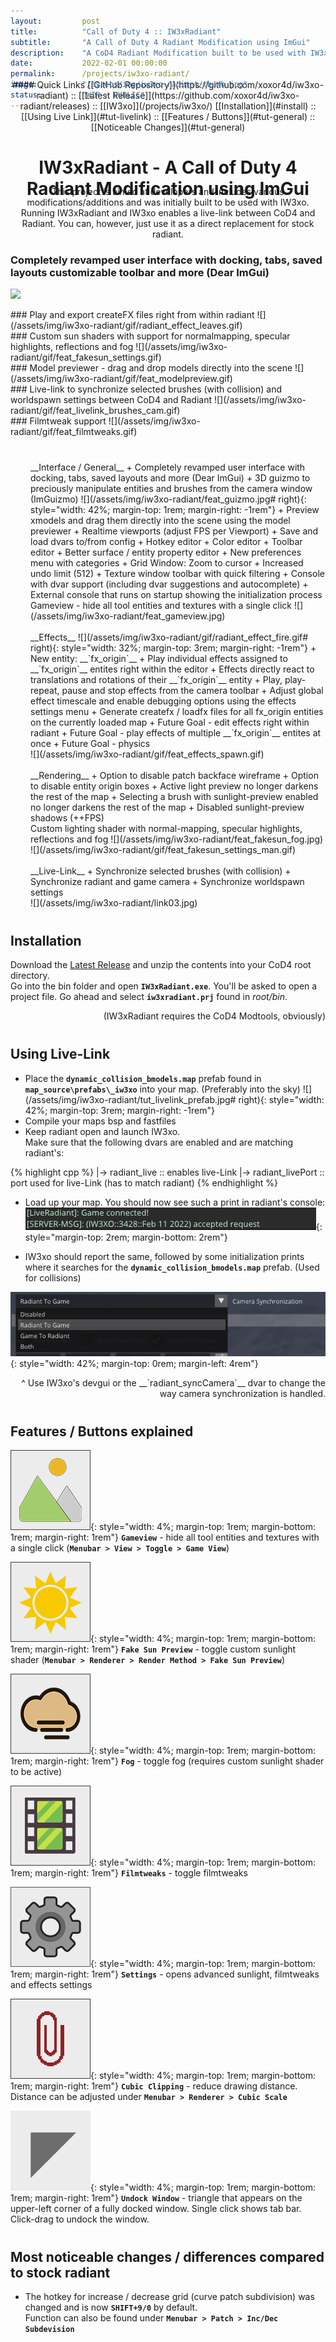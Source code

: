```yaml
---
layout:         post
title:          "Call of Duty 4 :: IW3xRadiant"
subtitle:       "A Call of Duty 4 Radiant Modification using ImGui"
description:    "A CoD4 Radiant Modification built to be used with IW3xo. Live-Link between CoD4 and Radiant. ImGui UI, Brush/Camera synchronization, Effects, Filmtweaks, Fog, Reflections ..."
date:           2022-02-01 00:00:00
permalink:      /projects/iw3xo-radiant/
image:          "/assets/img/iw3xo-radiant/thumb.jpg"
status:         "WIP - PUBLIC"
---
```

<!-- overwrite header bg if defined -->
<script> var header_bg = "/assets/img/iw3xo-radiant/header.jpg"; </script>

<!-- tag for quick links so we do not show the nav -->
<a name="quicklink"></a>

<div align="center" style="margin-top: -4rem" markdown="1">
#### Quick Links
[[GitHub Repository]](https://github.com/xoxor4d/iw3xo-radiant) :: [[Latest Release]](https://github.com/xoxor4d/iw3xo-radiant/releases) :: [[IW3xo]](/projects/iw3xo/)  
[[Installation]](#install) :: [[Using Live Link]](#tut-livelink) :: [[Features / Buttons]](#tut-general) :: [[Noticeable Changes]](#tut-general)
</div>

<div class="padding-1l"></div>
<h1 align="center">IW3xRadiant - A Call of Duty 4 Radiant Modification using ImGui</h1>
<div align="center" style="margin-top: -2.5rem"><div class="seperator-75p"></div></div>
<div class="padding-1l" style="margin-bottom: -1.5rem"></div>

<p align="center">
This project is aimed at developers and includes various modifications/additions and was initially built to be used with IW3xo. <br>
Running IW3xRadiant and IW3xo enables a live-link between CoD4 and Radiant. You can, however, just use it as a direct replacement for stock radiant.
</p>

<div class="padding-2l"></div>

### Completely revamped user interface with docking, tabs, saved layouts customizable toolbar and more (Dear ImGui)
![](/assets/img/iw3xo-radiant/gif/feat_ui.gif) 

<div class="padding-1l"></div>
### Play and export createFX files right from within radiant
![](/assets/img/iw3xo-radiant/gif/radiant_effect_leaves.gif) 

<div class="padding-1l"></div>
### Custom sun shaders with support for normalmapping, specular highlights, reflections and fog
![](/assets/img/iw3xo-radiant/gif/feat_fakesun_settings.gif) 

<div class="padding-1l"></div>
### Model previewer - drag and drop models directly into the scene
![](/assets/img/iw3xo-radiant/gif/feat_modelpreview.gif) 

<div class="padding-1l"></div>
### Live-link to synchronize selected brushes (with collision) and worldspawn settings between CoD4 and Radiant 
![](/assets/img/iw3xo-radiant/gif/feat_livelink_brushes_cam.gif) 

<div class="padding-1l"></div>
### Filmtweak support
![](/assets/img/iw3xo-radiant/gif/feat_filmtweaks.gif) 

<div class="padding-1l"></div>
<div align="center" style="margin-top: 2.5rem"><div class="seperator-100p"></div></div>

<div markdown="1" style="padding-left: 2rem">
__Interface / General__
   + Completely revamped user interface with docking, tabs, saved layouts and more (Dear ImGui)
   + 3D guizmo to preciously manipulate entities and brushes from the camera window (ImGuizmo)
   ![](/assets/img/iw3xo-radiant/feat_guizmo.jpg# right){: style="width: 42%; margin-top: 1rem; margin-right: -1rem"}
   + Preview xmodels and drag them directly into the scene using the model previewer
   + Realtime viewports (adjust FPS per Viewport)
   + Save and load dvars to/from config
   + Hotkey editor
   + Color editor 
   + Toolbar editor
   + Better surface / entity property editor
   + New preferences menu with categories
   + Grid Window: Zoom to cursor
   + Increased undo limit (512)
   + Texture window toolbar with quick filtering
   + Console with dvar support (including dvar suggestions and autocomplete)
   + External console that runs on startup showing the initialization process
   
<div class="padding-2l"></div>
Gameview - hide all tool entities and textures with a single click
![](/assets/img/iw3xo-radiant/feat_gameview.jpg) 

<br>
<br>
__Effects__
	![](/assets/img/iw3xo-radiant/gif/radiant_effect_fire.gif# right){: style="width: 32%; margin-top: 3rem; margin-right: -1rem"}
   + New entity: __`fx_origin`__
   + Play individual effects assigned to __`fx_origin`__ entites right within the editor
   + Effects directly react to translations and rotations of their __`fx_origin`__ entity
   + Play, play-repeat, pause and stop effects from the camera toolbar
   + Adjust global effect timescale and enable debugging options using the effects settings menu
   + Generate createfx / loadfx files for all fx_origin entities on the currently loaded map
   + Future Goal - edit effects right within radiant
   + Future Goal - play effects of multiple __`fx_origin`__ entites at once
   + Future Goal - physics

<div class="padding-2l"></div>
![](/assets/img/iw3xo-radiant/gif/feat_effects_spawn.gif) 

<br>
<br>
__Rendering__
   + Option to disable patch backface wireframe
   + Option to disable entity origin boxes
   + Active light preview no longer darkens the rest of the map
   + Selecting a brush with sunlight-preview enabled no longer darkens the rest of the map
   + Disabled sunlight-preview shadows (++FPS)

<div class="padding-2l"></div>
Custom lighting shader with normal-mapping, specular highlights, reflections and fog
![](/assets/img/iw3xo-radiant/feat_fakesun_fog.jpg) 
<div class="padding-1l"></div>
![](/assets/img/iw3xo-radiant/gif/feat_fakesun_settings_man.gif) 

<br>
<br>
__Live-Link__
   + Synchronize selected brushes (with collision) 
   + Synchronize radiant and game camera
   + Synchronize worldspawn settings

<div class="padding-2l"></div>
![](/assets/img/iw3xo-radiant/link03.jpg) 
</div>


<div class="padding-1l"></div>
<div align="center" style="margin-top: 2.5rem; margin-bottom: 2.5rem"><div class="seperator-100p"></div></div>


<a name="install"></a>
## Installation

Download the [Latest Release](https://github.com/xoxor4d/iw3xo-radiant/releases) and unzip the contents into your CoD4 root directory.  
Go into the bin folder and open __`IW3xRadiant.exe`__. You'll be asked to open a project file. Go ahead and select __`iw3xradiant.prj`__ found in _root/bin_.  
<p align="right">
	(IW3xRadiant requires the CoD4 Modtools, obviously)<br>
</p>


<div class="padding-1l"></div>
<div align="center" style="margin-top: 2.5rem; margin-bottom: 2.5rem"><div class="seperator-100p"></div></div>

<a name="tut-livelink"></a>
## Using Live-Link

* Place the __`dynamic_collision_bmodels.map`__ prefab found in __`map_source\prefabs\_iw3xo`__ into your map. (Preferably into the sky)
![](/assets/img/iw3xo-radiant/tut_livelink_prefab.jpg# right){: style="width: 42%; margin-top: 3rem; margin-right: -1rem"}
* Compile your maps bsp and fastfiles
* Keep radiant open and launch IW3xo.   
Make sure that the following dvars are enabled and are matching radiant's:

{% highlight cpp %}
|-> radiant_live        :: enables live-Link
|-> radiant_livePort    :: port used for live-Link (has to match radiant)
{% endhighlight %}

* Load up your map. You should now see such a print in radiant's console: 
![](/assets/img/iw3xo-radiant/tut_livelink_radiant_console.jpg){: style="margin-top: 2rem; margin-bottom: 2rem"}

* IW3xo should report the same, followed by some initialization prints where it searches for the __`dynamic_collision_bmodels.map`__ prefab. (Used for collisions)

![](/assets/img/iw3xo-radiant/tut_livelink_camera_sync.jpg){: style="width: 42%; margin-top: 0rem; margin-left: 4rem"} 
<p align="right">
	^ Use IW3xo's devgui or the __`radiant_syncCamera`__ dvar to change the way camera synchronization is handled.<br>
</p>

<div class="padding-1l"></div>
<div align="center" style="margin-top: 2.5rem; margin-bottom: 2.5rem"><div class="seperator-100p"></div></div>

<a name="tut-general"></a>
## Features / Buttons explained

![](/assets/img/iw3xo-radiant/ico_gameview.png){: style="width: 4%; margin-top: 1rem; margin-bottom: 1rem; margin-right: 1rem"} __`Gameview`__ - hide all tool entities and textures with a single click (__`Menubar > View > Toggle > Game View`__)  

![](/assets/img/iw3xo-radiant/ico_fakesun.png){: style="width: 4%; margin-top: 1rem; margin-bottom: 1rem; margin-right: 1rem"} __`Fake Sun Preview`__ - toggle custom sunlight shader (__`Menubar > Renderer > Render Method > Fake Sun Preview`__)  

![](/assets/img/iw3xo-radiant/ico_fog.png){: style="width: 4%; margin-top: 1rem; margin-bottom: 1rem; margin-right: 1rem"} __`Fog`__ - toggle fog (requires custom sunlight shader to be active)  

![](/assets/img/iw3xo-radiant/ico_filmtweaks.png){: style="width: 4%; margin-top: 1rem; margin-bottom: 1rem; margin-right: 1rem"} __`Filmtweaks`__ - toggle filmtweaks  

![](/assets/img/iw3xo-radiant/ico_settings.png){: style="width: 4%; margin-top: 1rem; margin-bottom: 1rem; margin-right: 1rem"} __`Settings`__ - opens advanced sunlight, filmtweaks and effects settings  

![](/assets/img/iw3xo-radiant/ico_cubic_clip.png){: style="width: 4%; margin-top: 1rem; margin-bottom: 1rem; margin-right: 1rem"} __`Cubic Clipping`__ - reduce drawing distance. Distance can be adjusted under __`Menubar > Renderer > Cubic Scale`__  

![](/assets/img/iw3xo-radiant/ico_undock.png){: style="width: 4%; margin-top: 1rem; margin-bottom: 1rem; margin-right: 1rem"} __`Undock Window`__ - triangle that appears on the upper-left corner of a fully docked window. Single click shows tab bar. Click-drag to undock the window.

<div class="padding-1l"></div>
<div align="center" style="margin-top: 2.5rem; margin-bottom: 2.5rem"><div class="seperator-100p"></div></div>

<a name="tut-noticeable-changes"></a>
## Most noticeable changes / differences compared to stock radiant

- The hotkey for increase / decrease grid (curve patch subdivision) was changed and is now __`SHIFT+9/0`__ by default.  
Function can also be found under __`Menubar > Patch > Inc/Dec Subdevision`__  